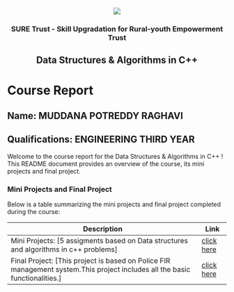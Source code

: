 <!-- PROJECT LOGO -->
<br />

<div align="center">
   <img src='https://user-images.githubusercontent.com/73131499/166115643-d3187f47-d38f-41b2-ae42-5ecbbc60de14.png' />


<h3 align="center">SURE Trust - Skill Upgradation for Rural-youth Empowerment Trust</h3>
  <h2> Data Structures & Algorithms in C++ </h2>
</div>

# Course Report

## Name: MUDDANA POTREDDY RAGHAVI

## Qualifications: ENGINEERING THIRD YEAR

Welcome to the course report for the Data Structures & Algorithms in C++ ! This README document provides an overview of the course, its mini projects and final project.

### Mini Projects and Final Project

Below is a table summarizing the mini projects and final project completed during the course:

| Description                               | Link                                    |
|-------------------------------------------|-----------------------------------------|
| Mini Projects: [5 assigments based on Data structures and algorithms in c++ problems]     |[click here](https://github.com/sure-trust/G1_DSA_CPlusPlus/tree/main/Mini%20Projects/Raghavi)                         |
| Final Project: [This project is based on Police FIR management system.This project includes all the basic functionalities.]     | [click here](https://github.com/sure-trust/G1_DSA_CPlusPlus/tree/main/Final%20Capstone%20Project/Raghavi/final_project)                        |